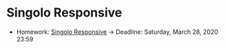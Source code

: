 # Singolo Responsive

- Homework: [Singolo Responsive](https://BertFrontEnd.github.io/singolo/index.html) -> Deadline: Saturday, March 28, 2020 23:59

